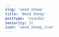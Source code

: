 ```yaml
---
slug: 'wood-sheep'
title: 'Wood Sheep'
posttype: 'niandai'
seniority: 32
icon: 'wood_sheep_icon'
---
```

